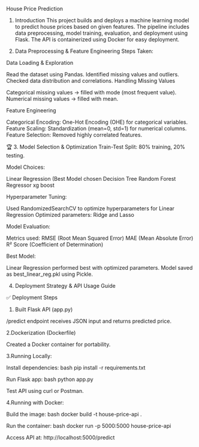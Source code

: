 House Price Prediction


1. Introduction
This project builds and deploys a machine learning model to predict house prices based on given features. The pipeline includes data preprocessing, model training, evaluation, and deployment using Flask. The API is containerized using Docker for easy deployment.

2. Data Preprocessing & Feature Engineering
Steps Taken:

Data Loading & Exploration

Read the dataset using Pandas.
Identified missing values and outliers.
Checked data distribution and correlations.
Handling Missing Values

Categorical missing values → filled with mode (most frequent value).
Numerical missing values → filled with mean.

Feature Engineering

Categorical Encoding: One-Hot Encoding (OHE) for categorical variables.
Feature Scaling: Standardization (mean=0, std=1) for numerical columns.
Feature Selection: Removed highly correlated features.

🏆 3. Model Selection & Optimization
Train-Test Split: 80% training, 20% testing.


Model Choices:

Linear Regression (Best Model chosen
Decision Tree
Random Forest Regressor 
xg boost

Hyperparameter Tuning:

Used RandomizedSearchCV to optimize hyperparameters for Linear Regression
Optimized parameters: Ridge and Lasso

Model Evaluation:

Metrics used:
RMSE (Root Mean Squared Error)
MAE (Mean Absolute Error)
R² Score (Coefficient of Determination)


Best Model:

Linear Regression performed best with optimized parameters.
Model saved as best_linear_reg.pkl using Pickle.

4. Deployment Strategy & API Usage Guide

✅ Deployment Steps

1. Built Flask API (app.py)

 /predict endpoint receives JSON input and returns predicted price.

2.Dockerization (Dockerfile)

  Created a Docker container for portability.

3.Running Locally:

  Install dependencies:
  bash
  pip install -r requirements.txt

  Run Flask app:
  bash
  python app.py

  Test API using curl or Postman.


4.Running with Docker:

  Build the image:
  bash
  docker build -t house-price-api .
  
  Run the container:
  bash
  docker run -p 5000:5000 house-price-api
  
  Access API at: http://localhost:5000/predict
